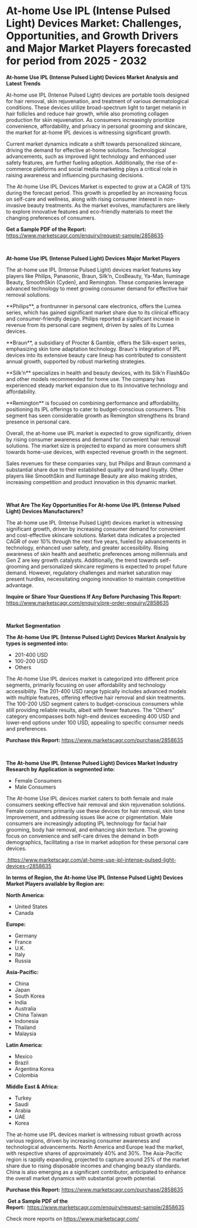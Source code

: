 <p><h1>At-home Use IPL (Intense Pulsed Light) Devices Market: Challenges, Opportunities, and Growth Drivers and Major Market Players forecasted for period from 2025 - 2032</h1></p><p><strong>At-home Use IPL (Intense Pulsed Light) Devices Market Analysis and Latest Trends</strong></p>
<p><p>At-home use IPL (Intense Pulsed Light) devices are portable tools designed for hair removal, skin rejuvenation, and treatment of various dermatological conditions. These devices utilize broad-spectrum light to target melanin in hair follicles and reduce hair growth, while also promoting collagen production for skin rejuvenation. As consumers increasingly prioritize convenience, affordability, and privacy in personal grooming and skincare, the market for at-home IPL devices is witnessing significant growth.</p><p>Current market dynamics indicate a shift towards personalized skincare, driving the demand for effective at-home solutions. Technological advancements, such as improved light technology and enhanced user safety features, are further fueling adoption. Additionally, the rise of e-commerce platforms and social media marketing plays a critical role in raising awareness and influencing purchasing decisions.</p><p>The At-home Use IPL Devices Market is expected to grow at a CAGR of 13% during the forecast period. This growth is propelled by an increasing focus on self-care and wellness, along with rising consumer interest in non-invasive beauty treatments. As the market evolves, manufacturers are likely to explore innovative features and eco-friendly materials to meet the changing preferences of consumers.</p></p>
<p><strong>Get a Sample PDF of the Report:&nbsp;</strong> <a href="https://www.marketscagr.com/enquiry/request-sample/2858635?utm_campaign=2998&utm_medium=2&utm_source=Github&utm_content=ia&utm_term=12032025&utm_id=at-home-use-ipl-intense-pulsed-light-devices">https://www.marketscagr.com/enquiry/request-sample/2858635</a></p>
<p>&nbsp;</p>
<p><strong>At-home Use IPL (Intense Pulsed Light) Devices Major Market Players</strong></p>
<p><p>The at-home use IPL (Intense Pulsed Light) devices market features key players like Philips, Panasonic, Braun, Silk’n, CosBeauty, Ya-Man, Iluminage Beauty, SmoothSkin (Cyden), and Remington. These companies leverage advanced technology to meet growing consumer demand for effective hair removal solutions.</p><p>**Philips**, a frontrunner in personal care electronics, offers the Lumea series, which has gained significant market share due to its clinical efficacy and consumer-friendly design. Philips reported a significant increase in revenue from its personal care segment, driven by sales of its Lumea devices.</p><p>**Braun**, a subsidiary of Procter & Gamble, offers the Silk-expert series, emphasizing skin tone adaptation technology. Braun's integration of IPL devices into its extensive beauty care lineup has contributed to consistent annual growth, supported by robust marketing strategies.</p><p>**Silk’n** specializes in health and beauty devices, with its Silk’n Flash&Go and other models recommended for home use. The company has experienced steady market expansion due to its innovative technology and affordability.</p><p>**Remington** is focused on combining performance and affordability, positioning its IPL offerings to cater to budget-conscious consumers. This segment has seen considerable growth as Remington strengthens its brand presence in personal care.</p><p>Overall, the at-home use IPL market is expected to grow significantly, driven by rising consumer awareness and demand for convenient hair removal solutions. The market size is projected to expand as more consumers shift towards home-use devices, with expected revenue growth in the segment.</p><p>Sales revenues for these companies vary, but Philips and Braun command a substantial share due to their established quality and brand loyalty. Other players like SmoothSkin and Iluminage Beauty are also making strides, increasing competition and product innovation in this dynamic market.</p></p>
<p>&nbsp;</p>
<p><strong>What Are The Key Opportunities For At-home Use IPL (Intense Pulsed Light) Devices Manufacturers?</strong></p>
<p><p>The at-home use IPL (Intense Pulsed Light) devices market is witnessing significant growth, driven by increasing consumer demand for convenient and cost-effective skincare solutions. Market data indicates a projected CAGR of over 10% through the next five years, fueled by advancements in technology, enhanced user safety, and greater accessibility. Rising awareness of skin health and aesthetic preferences among millennials and Gen Z are key growth catalysts. Additionally, the trend towards self-grooming and personalized skincare regimens is expected to propel future demand. However, regulatory challenges and market saturation may present hurdles, necessitating ongoing innovation to maintain competitive advantage.</p></p>
<p><strong>Inquire or Share Your Questions If Any Before Purchasing This Report:</strong> <a href="https://www.marketscagr.com/enquiry/pre-order-enquiry/2858635?utm_campaign=2998&utm_medium=2&utm_source=Github&utm_content=ia&utm_term=12032025&utm_id=at-home-use-ipl-intense-pulsed-light-devices">https://www.marketscagr.com/enquiry/pre-order-enquiry/2858635</a></p>
<p>&nbsp;</p>
<p><strong>Market Segmentation</strong></p>
<p><strong>The At-home Use IPL (Intense Pulsed Light) Devices Market Analysis by types is segmented into:</strong></p>
<p><ul><li>201-400 USD</li><li>100-200 USD</li><li>Others</li></ul></p>
<p><p>The At-home Use IPL devices market is categorized into different price segments, primarily focusing on user affordability and technology accessibility. The 201-400 USD range typically includes advanced models with multiple features, offering effective hair removal and skin treatments. The 100-200 USD segment caters to budget-conscious consumers while still providing reliable results, albeit with fewer features. The "Others" category encompasses both high-end devices exceeding 400 USD and lower-end options under 100 USD, appealing to specific consumer needs and preferences.</p></p>
<p><strong>Purchase this Report:&nbsp;</strong><a href="https://www.marketscagr.com/purchase/2858635?utm_campaign=2998&utm_medium=2&utm_source=Github&utm_content=ia&utm_term=12032025&utm_id=at-home-use-ipl-intense-pulsed-light-devices">https://www.marketscagr.com/purchase/2858635</a></p>
<p>&nbsp;</p>
<p><strong>The At-home Use IPL (Intense Pulsed Light) Devices Market Industry Research by Application is segmented into:</strong></p>
<p><ul><li>Female Consumers</li><li>Male Consumers</li></ul></p>
<p><p>The At-home Use IPL devices market caters to both female and male consumers seeking effective hair removal and skin rejuvenation solutions. Female consumers primarily use these devices for hair removal, skin tone improvement, and addressing issues like acne or pigmentation. Male consumers are increasingly adopting IPL technology for facial hair grooming, body hair removal, and enhancing skin texture. The growing focus on convenience and self-care drives the demand in both demographics, facilitating a rise in market adoption for these personal care devices.</p></p>
<p><a href="https://www.marketscagr.com/at-home-use-ipl-intense-pulsed-light-devices-r2858635?utm_campaign=2998&utm_medium=2&utm_source=Github&utm_content=ia&utm_term=12032025&utm_id=at-home-use-ipl-intense-pulsed-light-devices">&nbsp;https://www.marketscagr.com/at-home-use-ipl-intense-pulsed-light-devices-r2858635</a></p>
<p><strong>In terms of Region, the At-home Use IPL (Intense Pulsed Light) Devices Market Players available by Region are:</strong></p>
<p>
    <p> <strong> North America: </strong>
        <ul>
            <li>United States</li>
            <li>Canada</li>
        </ul>
        </p> 
    <p> <strong> Europe: </strong>
        <ul>
            <li>Germany</li>
            <li>France</li>
            <li>U.K.</li>
            <li>Italy</li>
            <li>Russia</li>
        </ul>
        </p> 
    <p> <strong> Asia-Pacific: </strong>
        <ul>
            <li>China</li>
            <li>Japan</li>
            <li>South Korea</li>
            <li>India</li>
            <li>Australia</li>
            <li>China Taiwan</li>
            <li>Indonesia</li>
            <li>Thailand</li>
            <li>Malaysia</li>
        </ul>
        </p> 
    <p> <strong> Latin America: </strong>
        <ul>
            <li>Mexico</li>
            <li>Brazil</li>
            <li>Argentina Korea</li>
            <li>Colombia</li>
        </ul>
        </p> 
    <p> <strong> Middle East & Africa: </strong>
        <ul>
            <li>Turkey</li>
            <li>Saudi</li>
            <li>Arabia</li>
            <li>UAE</li>
            <li>Korea</li>
        </ul>
    </p>
    </p>
<p><p>The at-home use IPL devices market is witnessing robust growth across various regions, driven by increasing consumer awareness and technological advancements. North America and Europe lead the market, with respective shares of approximately 40% and 30%. The Asia-Pacific region is rapidly expanding, projected to capture around 25% of the market share due to rising disposable incomes and changing beauty standards. China is also emerging as a significant contributor, anticipated to enhance the overall market dynamics with substantial growth potential.</p></p>
<p><strong>Purchase this Report: </strong><a href="https://www.marketscagr.com/purchase/2858635?utm_campaign=2998&utm_medium=2&utm_source=Github&utm_content=ia&utm_term=12032025&utm_id=at-home-use-ipl-intense-pulsed-light-devices">https://www.marketscagr.com/purchase/2858635</a></p>
<p>&nbsp;<strong>Get a Sample PDF of the Report:&nbsp;&nbsp;</strong><a href="https://www.marketscagr.com/enquiry/request-sample/2858635?utm_campaign=2998&utm_medium=2&utm_source=Github&utm_content=ia&utm_term=12032025&utm_id=at-home-use-ipl-intense-pulsed-light-devices">https://www.marketscagr.com/enquiry/request-sample/2858635</a></p>
<p><strong></strong></p>
<p>Check more reports on <a href="https://www.marketscagr.com/?utm_campaign=2998&utm_medium=2&utm_source=Github&utm_content=ia&utm_term=12032025&utm_id=at-home-use-ipl-intense-pulsed-light-devices">https://www.marketscagr.com/</a></p>